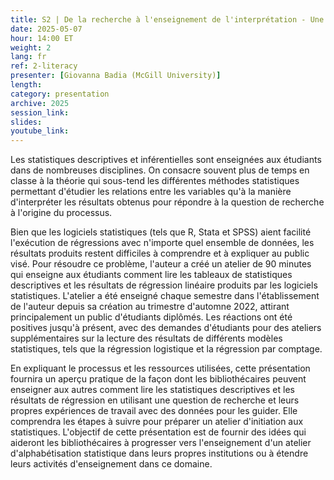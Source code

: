 ```yaml
---
title: S2 | De la recherche à l'enseignement de l'interprétation - Une feuille de route pour les bibliothécaires afin d'enseigner la culture statistique
date: 2025-05-07
hour: 14:00 ET
weight: 2
lang: fr
ref: 2-literacy
presenter: [Giovanna Badia (McGill University)]
length:
category: presentation
archive: 2025
session_link:
slides:
youtube_link:
---
```

Les statistiques descriptives et inférentielles sont enseignées aux étudiants dans de nombreuses disciplines. On consacre souvent plus de temps en classe à la théorie qui sous-tend les différentes méthodes statistiques permettant d'étudier les relations entre les variables qu'à la manière d'interpréter les résultats obtenus pour répondre à la question de recherche à l'origine du processus. <!--more-->

Bien que les logiciels statistiques (tels que R, Stata et SPSS) aient facilité l'exécution de régressions avec n'importe quel ensemble de données, les résultats produits restent difficiles à comprendre et à expliquer au public visé. Pour résoudre ce problème, l'auteur a créé un atelier de 90 minutes qui enseigne aux étudiants comment lire les tableaux de statistiques descriptives et les résultats de régression linéaire produits par les logiciels statistiques. L'atelier a été enseigné chaque semestre dans l'établissement de l'auteur depuis sa création au trimestre d'automne 2022, attirant principalement un public d'étudiants diplômés. Les réactions ont été positives jusqu'à présent, avec des demandes d'étudiants pour des ateliers supplémentaires sur la lecture des résultats de différents modèles statistiques, tels que la régression logistique et la régression par comptage.

En expliquant le processus et les ressources utilisées, cette présentation fournira un aperçu pratique de la façon dont les bibliothécaires peuvent enseigner aux autres comment lire les statistiques descriptives et les résultats de régression en utilisant une question de recherche et leurs propres expériences de travail avec des données pour les guider. Elle comprendra les étapes à suivre pour préparer un atelier d'initiation aux statistiques. L'objectif de cette présentation est de fournir des idées qui aideront les bibliothécaires à progresser vers l'enseignement d'un atelier d'alphabétisation statistique dans leurs propres institutions ou à étendre leurs activités d'enseignement dans ce domaine.
